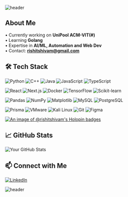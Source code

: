 ![header](https://capsule-render.vercel.app/api?type=blur&color=gradient&height=300&section=header&text=Rishit%20Shivam&fontSize=90&animation=fadeIn)

## About Me  
• Currently working on **UniPool ACM-VIT(#)**  
• Learning **Golang**  
• Expertise in **AI/ML, Automation and Web Dev**  
• Contact: **rishitshivam@gmail.com**  

## 🛠 Tech Stack  
![Python](https://img.shields.io/badge/-Python-3776AB?logo=python&logoColor=white&style=flat) ![C++](https://img.shields.io/badge/-C++-00599C?logo=c%2B%2B&logoColor=white&style=flat) ![Java](https://img.shields.io/badge/-Java-007396?logo=java&logoColor=white&style=flat) ![JavaScript](https://img.shields.io/badge/-JavaScript-F7DF1E?logo=javascript&logoColor=black&style=flat) ![TypeScript](https://img.shields.io/badge/-TypeScript-3178C6?logo=typescript&logoColor=white&style=flat)  

![React](https://img.shields.io/badge/-React-61DAFB?logo=react&logoColor=black&style=flat) ![Next.js](https://img.shields.io/badge/-Next.js-000000?logo=next.js&logoColor=white&style=flat) ![Docker](https://img.shields.io/badge/-Docker-2496ED?logo=docker&logoColor=white&style=flat) ![TensorFlow](https://img.shields.io/badge/-TensorFlow-FF6F00?logo=tensorflow&logoColor=white&style=flat) ![Scikit-learn](https://img.shields.io/badge/-Scikit%20Learn-F7931E?logo=scikit-learn&logoColor=white&style=flat)  

![Pandas](https://img.shields.io/badge/-Pandas-150458?logo=pandas&logoColor=white&style=flat) ![NumPy](https://img.shields.io/badge/-NumPy-013243?logo=numpy&logoColor=white&style=flat) ![Matplotlib](https://img.shields.io/badge/-Matplotlib-11557C?logo=matplotlib&logoColor=white&style=flat) ![MySQL](https://img.shields.io/badge/-MySQL-4479A1?logo=mysql&logoColor=white&style=flat) ![PostgreSQL](https://img.shields.io/badge/-PostgreSQL-336791?logo=postgresql&logoColor=white&style=flat)  

![Prisma](https://img.shields.io/badge/-Prisma-2D3748?logo=prisma&logoColor=white&style=flat) ![VMware](https://img.shields.io/badge/-VMware-607078?logo=vmware&logoColor=white&style=flat) ![Kali Linux](https://img.shields.io/badge/-Kali%20Linux-557C94?logo=kalilinux&logoColor=white&style=flat) ![Git](https://img.shields.io/badge/-Git-F05032?logo=git&logoColor=white&style=flat) ![Figma](https://img.shields.io/badge/-Figma-F24E1E?logo=figma&logoColor=white&style=flat)  

  <a href="https://holopin.io/@rishitshivam">
    <img src="https://holopin.me/rishitshivam" alt="An image of @rishitshivam's Holopin badges" />
  </a>

## 📈 GitHub Stats  
![Your GitHub Stats](https://github-readme-stats.vercel.app/api?username=pokymono&show_icons=true&theme=radical)  

## 📫 Connect with Me  
[![LinkedIn](https://img.shields.io/badge/-LinkedIn-0077B5?logo=linkedin&logoColor=white&style=flat)](https://linkedin.com/in/rishitshivam)  

![header](https://capsule-render.vercel.app/api?type=waving&color=auto&height=200&section=footer&text=%20&fontSize=90&rotate=180&colour=)
</div>
